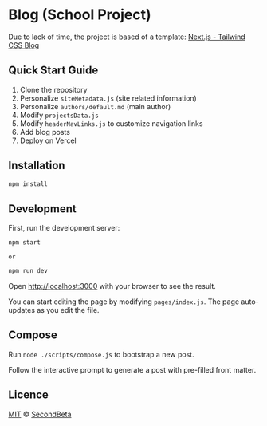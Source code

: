 # Blog (School Project)

Due to lack of time, the project is based of a template: [Next.js - Tailwind CSS Blog](https://github.com/timlrx/tailwind-nextjs-starter-blog)

## Quick Start Guide

1. Clone the repository
2. Personalize `siteMetadata.js` (site related information)
3. Personalize `authors/default.md` (main author)
4. Modify `projectsData.js`
5. Modify `headerNavLinks.js` to customize navigation links
6. Add blog posts
7. Deploy on Vercel

## Installation

```bash
npm install
```

## Development

First, run the development server:

```bash
npm start
```

    or

```bash
npm run dev
```

Open [http://localhost:3000](http://localhost:3000) with your browser to see the result.

You can start editing the page by modifying `pages/index.js`. The page auto-updates as you edit the file.

## Compose

Run `node ./scripts/compose.js` to bootstrap a new post.

Follow the interactive prompt to generate a post with pre-filled front matter.

## Licence

[MIT](https://github.com/secondbeta/school-project-blog/blob/master/LICENSE) © [SecondBeta](https://github.com/SecondBeta)
